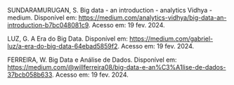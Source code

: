 SUNDARAMURUGAN, S. Big data - an introduction - analytics Vidhya - medium. Disponível em: <https://medium.com/analytics-vidhya/big-data-an-introduction-b7bc048081c9>. Acesso em: 19 fev. 2024.

LUZ, G. A Era do Big Data. Disponível em: <https://medium.com/gabriel-luz/a-era-do-big-data-64ebad5859f2>. Acesso em: 19 fev. 2024.

FERREIRA, W. Big Data e Análise de Dados. Disponível em: <https://medium.com/@willferreira08/big-data-e-an%C3%A1lise-de-dados-37bcb058b633>. Acesso em: 19 fev. 2024.
